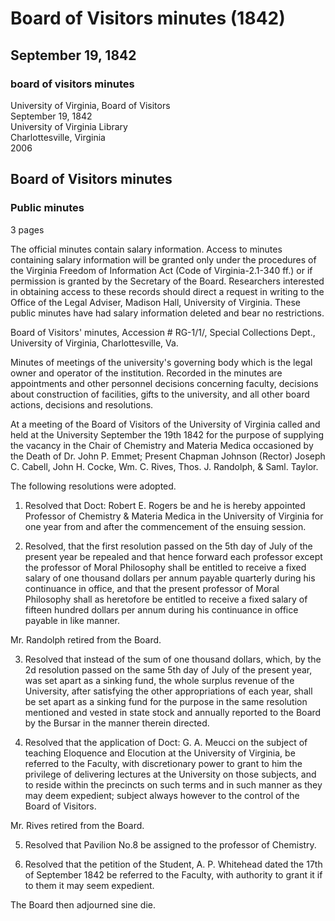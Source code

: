 <!-- altadded -->
<!-- altadded -->

<!-- llmmeta -->

<script type="application/ld+json">
{
"@context": "http://schema.org",
"@type": "BoardMinutes",
"name": "Board Minutes",
"startDate": "1842-09-19",
"endDate": "1842-09-19",
"location": {
"@type": "Place",
"name": "University of Virginia Library",
"address": {
"@type": "PostalAddress",
"addressLocality": "Charlottesville",
"addressRegion": "Virginia"
}
},
"organizer": {
"@type": "Organization",
"name": "University of Virginia"
},
"keywords": "Board of Visitors, University of Virginia, meeting minutes",
"description": "Minutes of the Board of Visitors meeting held on September 19, 1842, which includes decisions regarding faculty appointments, salary resolutions, and other board actions.",
"attendee": \[
{
"@type": "Person",
"name": "Chapman Johnson",
"role": "Rector"
},
{
"@type": "Person",
"name": "Joseph C. Cabell"
},
{
"@type": "Person",
"name": "John H. Cocke"
},
{
"@type": "Person",
"name": "Wm. C. Rives"
},
{
"@type": "Person",
"name": "Thos. J. Randolph"
},
{
"@type": "Person",
"name": "Saml. Taylor"
}
],
"about": \[
{
"@type": "Thing",
"name": "Appointment of Professor of Chemistry",
"description": "Dr. Robert E. Rogers appointed as Professor of Chemistry and Materia Medica."
},
{
"@type": "Thing",
"name": "Salary Resolutions",
"description": "Revised salary structure for professors, with specific amounts outlined."
},
{
"@type": "Thing",
"name": "Sinking Fund",
"description": "Establishment of a sinking fund from surplus revenue of the University."
},
{
"@type": "Thing",
"name": "Teaching Eloquence and Elocution",
"description": "Referral of Dr. G. A. Meucci's application to the Faculty for permission to teach."
},
{
"@type": "Thing",
"name": "Pavilion Assignment",
"description": "Pavilion No.8 assigned to the new professor of Chemistry."
},
{
"@type": "Thing",
"name": "Student Petition",
"description": "Referral of A. P. Whitehead's petition to the Faculty."
}
]
}

</script>

<!-- llmformatted -->

# Board of Visitors minutes (1842)

## September 19, 1842

### board of visitors minutes

University of Virginia, Board of Visitors\
September 19, 1842\
University of Virginia Library\
Charlottesville, Virginia\
2006

## Board of Visitors minutes

### Public minutes

3 pages

The official minutes contain salary information. Access to minutes containing salary information will be granted only under the procedures of the Virginia Freedom of Information Act (Code of Virginia-2.1-340 ff.) or if permission is granted by the Secretary of the Board. Researchers interested in obtaining access to these records should direct a request in writing to the Office of the Legal Adviser, Madison Hall, University of Virginia. These public minutes have had salary information deleted and bear no restrictions.

Board of Visitors' minutes, Accession # RG-1/1/, Special Collections Dept., University of Virginia, Charlottesville, Va.

Minutes of meetings of the university's governing body which is the legal owner and operator of the institution. Recorded in the minutes are appointments and other personnel decisions concerning faculty, decisions about construction of facilities, gifts to the university, and all other board actions, decisions and resolutions.

At a meeting of the Board of Visitors of the University of Virginia called and held at the University September the 19th 1842 for the purpose of supplying the vacancy in the Chair of Chemistry and Materia Medica occasioned by the Death of Dr. John P. Emmet; Present Chapman Johnson (Rector) Joseph C. Cabell, John H. Cocke, Wm. C. Rives, Thos. J. Randolph, & Saml. Taylor.

The following resolutions were adopted.

1. Resolved that Doct: Robert E. Rogers be and he is hereby appointed Professor of Chemistry & Materia Medica in the University of Virginia for one year from and after the commencement of the ensuing session.

2. Resolved, that the first resolution passed on the 5th day of July of the present year be repealed and that hence forward each professor except the professor of Moral Philosophy shall be entitled to receive a fixed salary of one thousand dollars per annum payable quarterly during his continuance in office, and that the present professor of Moral Philosophy shall as heretofore be entitled to receive a fixed salary of fifteen hundred dollars per annum during his continuance in office payable in like manner.

Mr. Randolph retired from the Board.

3. Resolved that instead of the sum of one thousand dollars, which, by the 2d resolution passed on the same 5th day of July of the present year, was set apart as a sinking fund, the whole surplus revenue of the University, after satisfying the other appropriations of each year, shall be set apart as a sinking fund for the purpose in the same resolution mentioned and vested in state stock and annually reported to the Board by the Bursar in the manner therein directed.

4. Resolved that the application of Doct: G. A. Meucci on the subject of teaching Eloquence and Elocution at the University of Virginia, be referred to the Faculty, with discretionary power to grant to him the privilege of delivering lectures at the University on those subjects, and to reside within the precincts on such terms and in such manner as they may deem expedient; subject always however to the control of the Board of Visitors.

Mr. Rives retired from the Board.

5. Resolved that Pavilion No.8 be assigned to the professor of Chemistry.

6. Resolved that the petition of the Student, A. P. Whitehead dated the 17th of September 1842 be referred to the Faculty, with authority to grant it if to them it may seem expedient.

The Board then adjourned sine die.
